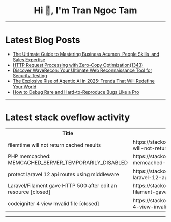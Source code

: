 <h1 align="center">Hi 👋, I'm Tran Ngoc Tam</h1>

---

# Latest Blog Posts 
<!-- BLOG-POST-LIST:START -->
- [The Ultimate Guide to Mastering Business Acumen, People Skills, and Sales Expertise](https://dev.to/devcorner/the-ultimate-guide-to-mastering-business-acumen-people-skills-and-sales-expertise-5ggj)
- [HTTP Request Processing with Zero-Copy Optimization&lpar;1343&rpar;](https://dev.to/member_a26aac70/http-request-processing-with-zero-copy-optimization1343-3eg)
- [Discover WaveRecon: Your Ultimate Web Reconnaissance Tool for Security Testing](https://dev.to/ronit_paikray_c98c5bf84b8/discover-waverecon-your-ultimate-web-reconnaissance-tool-for-security-testing-1im0)
- [The Explosive Rise of Agentic AI in 2025: Trends That Will Redefine Your World](https://dev.to/farukalpay/the-explosive-rise-of-agentic-ai-in-2025-trends-that-will-redefine-your-world-147o)
- [How to Debug Rare and Hard-to-Reproduce Bugs Like a Pro](https://dev.to/rajguru_yadav_56d13a7b8fc/how-to-debug-rare-and-hard-to-reproduce-bugs-like-a-pro-2b39)
<!-- BLOG-POST-LIST:END -->

---

# Latest stack oveflow activity
<table>
  <tr><th>Title</th><th>Link</th></tr>
  <!-- STACKOVERFLOW:START --><tr><td>filemtime will not return cached results</td><td>https://stackoverflow.com/questions/79706346/filemtime-will-not-return-cached-results</td></tr><tr><td>PHP memcached: MEMCACHED_SERVER_TEMPORARILY_DISABLED</td><td>https://stackoverflow.com/questions/79706249/php-memcached-memcached-server-temporarily-disabled</td></tr><tr><td>protect laravel 12 api routes using middleware</td><td>https://stackoverflow.com/questions/79706156/protect-laravel-12-api-routes-using-middleware</td></tr><tr><td>Laravel/Filament gave HTTP 500 after edit an resource [closed]</td><td>https://stackoverflow.com/questions/79706004/laravel-filament-gave-http-500-after-edit-an-resource</td></tr><tr><td>codeigniter 4 view Invalid file [closed]</td><td>https://stackoverflow.com/questions/79705862/codeigniter-4-view-invalid-file</td></tr><!-- STACKOVERFLOW:END -->
</table>

---


